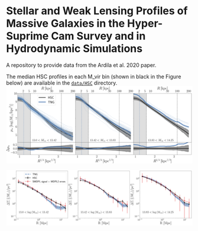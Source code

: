 # Stellar and Weak Lensing Profiles of Massive Galaxies in the Hyper-Suprime Cam Survey and in Hydrodynamic Simulations
A repository to provide data from the Ardila et al. 2020 paper.

The median HSC profiles in each M_vir bin (shown in black in the Figure below) are available in the [`data/HSC`](data/HSC) directory.
![profiles](figures/profiles_matched_by_m_vir_TNG.png)

![profiles](figures/weak_lensing_with_SMDPL+MDPL2_errors.png)

